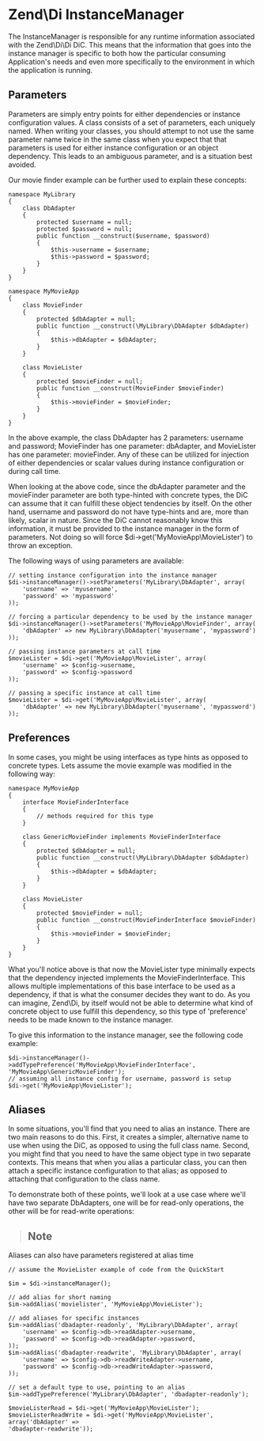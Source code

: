 # Zend\\Di InstanceManager

The InstanceManager is responsible for any runtime information associated with the Zend\\Di\\Di DiC.
This means that the information that goes into the instance manager is specific to both how the
particular consuming Application's needs and even more specifically to the environment in which the
application is running.

## Parameters

Parameters are simply entry points for either dependencies or instance configuration values. A class
consists of a set of parameters, each uniquely named. When writing your classes, you should attempt
to not use the same parameter name twice in the same class when you expect that that parameters is
used for either instance configuration or an object dependency. This leads to an ambiguous
parameter, and is a situation best avoided.

Our movie finder example can be further used to explain these concepts:

``` sourceCode
namespace MyLibrary
{
    class DbAdapter
    {
        protected $username = null;
        protected $password = null;
        public function __construct($username, $password)
        {
            $this->username = $username;
            $this->password = $password;
        }
    }
}

namespace MyMovieApp
{
    class MovieFinder
    {
        protected $dbAdapter = null;
        public function __construct(\MyLibrary\DbAdapter $dbAdapter)
        {
            $this->dbAdapter = $dbAdapter;
        }
    }

    class MovieLister
    {
        protected $movieFinder = null;
        public function __construct(MovieFinder $movieFinder)
        {
            $this->movieFinder = $movieFinder;
        }
    }
}
```

In the above example, the class DbAdapter has 2 parameters: username and password; MovieFinder has
one parameter: dbAdapter, and MovieLister has one parameter: movieFinder. Any of these can be
utilized for injection of either dependencies or scalar values during instance configuration or
during call time.

When looking at the above code, since the dbAdapter parameter and the movieFinder parameter are both
type-hinted with concrete types, the DiC can assume that it can fulfill these object tendencies by
itself. On the other hand, username and password do not have type-hints and are, more than likely,
scalar in nature. Since the DiC cannot reasonably know this information, it must be provided to the
instance manager in the form of parameters. Not doing so will force
$di-&gt;get('MyMovieApp\\MovieLister') to throw an exception.

The following ways of using parameters are available:

``` sourceCode
// setting instance configuration into the instance manager
$di->instanceManager()->setParameters('MyLibrary\DbAdapter', array(
    'username' => 'myusername',
    'password' => 'mypassword'
));

// forcing a particular dependency to be used by the instance manager
$di->instanceManager()->setParameters('MyMovieApp\MovieFinder', array(
    'dbAdapter' => new MyLibrary\DbAdapter('myusername', 'mypassword')
));

// passing instance parameters at call time
$movieLister = $di->get('MyMovieApp\MovieLister', array(
    'username' => $config->username,
    'password' => $config->password
));

// passing a specific instance at call time
$movieLister = $di->get('MyMovieApp\MovieLister', array(
    'dbAdapter' => new MyLibrary\DbAdapter('myusername', 'mypassword')
));
```

## Preferences

In some cases, you might be using interfaces as type hints as opposed to concrete types. Lets assume
the movie example was modified in the following way:

``` sourceCode
namespace MyMovieApp
{
    interface MovieFinderInterface
    {
        // methods required for this type
    }

    class GenericMovieFinder implements MovieFinderInterface
    {
        protected $dbAdapter = null;
        public function __construct(\MyLibrary\DbAdapter $dbAdapter)
        {
            $this->dbAdapter = $dbAdapter;
        }
    }

    class MovieLister
    {
        protected $movieFinder = null;
        public function __construct(MovieFinderInterface $movieFinder)
        {
            $this->movieFinder = $movieFinder;
        }
    }
}
```

What you'll notice above is that now the MovieLister type minimally expects that the dependency
injected implements the MovieFinderInterface. This allows multiple implementations of this base
interface to be used as a dependency, if that is what the consumer decides they want to do. As you
can imagine, Zend\\Di, by itself would not be able to determine what kind of concrete object to use
fulfill this dependency, so this type of 'preference' needs to be made known to the instance
manager.

To give this information to the instance manager, see the following code example:

``` sourceCode
$di->instanceManager()->addTypePreference('MyMovieApp\MovieFinderInterface',
'MyMovieApp\GenericMovieFinder');
// assuming all instance config for username, password is setup
$di->get('MyMovieApp\MovieLister');
```

## Aliases

In some situations, you'll find that you need to alias an instance. There are two main reasons to do
this. First, it creates a simpler, alternative name to use when using the DiC, as opposed to using
the full class name. Second, you might find that you need to have the same object type in two
separate contexts. This means that when you alias a particular class, you can then attach a specific
instance configuration to that alias; as opposed to attaching that configuration to the class name.

To demonstrate both of these points, we'll look at a use case where we'll have two separate
DbAdapters, one will be for read-only operations, the other will be for read-write operations:

> ## Note
Aliases can also have parameters registered at alias time

``` sourceCode
// assume the MovieLister example of code from the QuickStart

$im = $di->instanceManager();

// add alias for short naming
$im->addAlias('movielister', 'MyMovieApp\MovieLister');

// add aliases for specific instances
$im->addAlias('dbadapter-readonly', 'MyLibrary\DbAdapter', array(
    'username' => $config->db->readAdapter->username,
    'password' => $config->db->readAdapter->password,
));
$im->addAlias('dbadapter-readwrite', 'MyLibrary\DbAdapter', array(
    'username' => $config->db->readWriteAdapter->username,
    'password' => $config->db->readWriteAdapter->password,
));

// set a default type to use, pointing to an alias
$im->addTypePreference('MyLibrary\DbAdapter', 'dbadapter-readonly');

$movieListerRead = $di->get('MyMovieApp\MovieLister');
$movieListerReadWrite = $di->get('MyMovieApp\MovieLister', array('dbAdapter' =>
'dbadapter-readwrite'));
```
